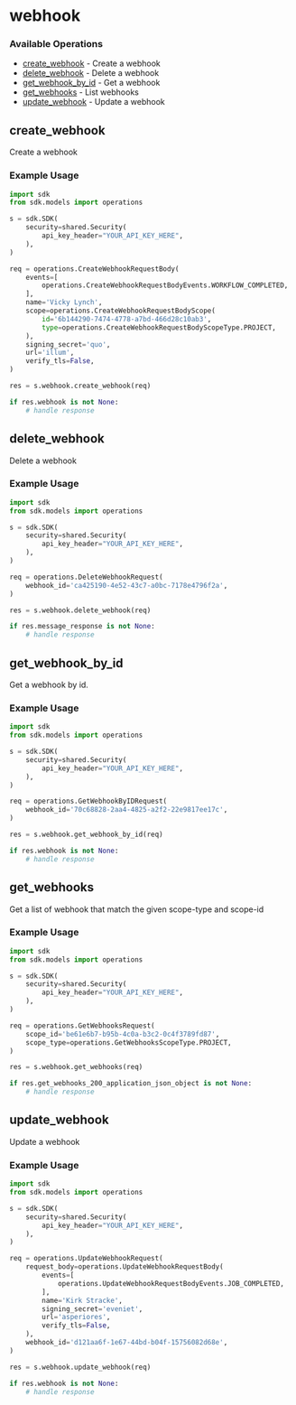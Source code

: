 # webhook

### Available Operations

* [create_webhook](#create_webhook) - Create a webhook
* [delete_webhook](#delete_webhook) - Delete a webhook
* [get_webhook_by_id](#get_webhook_by_id) - Get a webhook
* [get_webhooks](#get_webhooks) - List webhooks
* [update_webhook](#update_webhook) - Update a webhook

## create_webhook

Create a webhook

### Example Usage

```python
import sdk
from sdk.models import operations

s = sdk.SDK(
    security=shared.Security(
        api_key_header="YOUR_API_KEY_HERE",
    ),
)

req = operations.CreateWebhookRequestBody(
    events=[
        operations.CreateWebhookRequestBodyEvents.WORKFLOW_COMPLETED,
    ],
    name='Vicky Lynch',
    scope=operations.CreateWebhookRequestBodyScope(
        id='6b144290-7474-4778-a7bd-466d28c10ab3',
        type=operations.CreateWebhookRequestBodyScopeType.PROJECT,
    ),
    signing_secret='quo',
    url='illum',
    verify_tls=False,
)

res = s.webhook.create_webhook(req)

if res.webhook is not None:
    # handle response
```

## delete_webhook

Delete a webhook

### Example Usage

```python
import sdk
from sdk.models import operations

s = sdk.SDK(
    security=shared.Security(
        api_key_header="YOUR_API_KEY_HERE",
    ),
)

req = operations.DeleteWebhookRequest(
    webhook_id='ca425190-4e52-43c7-a0bc-7178e4796f2a',
)

res = s.webhook.delete_webhook(req)

if res.message_response is not None:
    # handle response
```

## get_webhook_by_id

Get a webhook by id.

### Example Usage

```python
import sdk
from sdk.models import operations

s = sdk.SDK(
    security=shared.Security(
        api_key_header="YOUR_API_KEY_HERE",
    ),
)

req = operations.GetWebhookByIDRequest(
    webhook_id='70c68828-2aa4-4825-a2f2-22e9817ee17c',
)

res = s.webhook.get_webhook_by_id(req)

if res.webhook is not None:
    # handle response
```

## get_webhooks

Get a list of webhook that match the given scope-type and scope-id

### Example Usage

```python
import sdk
from sdk.models import operations

s = sdk.SDK(
    security=shared.Security(
        api_key_header="YOUR_API_KEY_HERE",
    ),
)

req = operations.GetWebhooksRequest(
    scope_id='be61e6b7-b95b-4c0a-b3c2-0c4f3789fd87',
    scope_type=operations.GetWebhooksScopeType.PROJECT,
)

res = s.webhook.get_webhooks(req)

if res.get_webhooks_200_application_json_object is not None:
    # handle response
```

## update_webhook

Update a webhook

### Example Usage

```python
import sdk
from sdk.models import operations

s = sdk.SDK(
    security=shared.Security(
        api_key_header="YOUR_API_KEY_HERE",
    ),
)

req = operations.UpdateWebhookRequest(
    request_body=operations.UpdateWebhookRequestBody(
        events=[
            operations.UpdateWebhookRequestBodyEvents.JOB_COMPLETED,
        ],
        name='Kirk Stracke',
        signing_secret='eveniet',
        url='asperiores',
        verify_tls=False,
    ),
    webhook_id='d121aa6f-1e67-44bd-b04f-15756082d68e',
)

res = s.webhook.update_webhook(req)

if res.webhook is not None:
    # handle response
```
